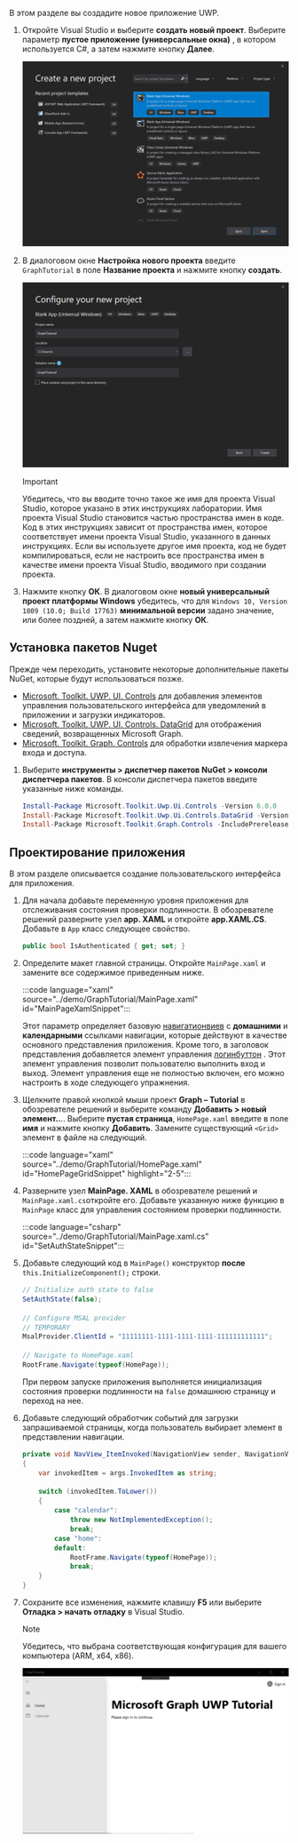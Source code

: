 <!-- markdownlint-disable MD002 MD041 -->

В этом разделе вы создадите новое приложение UWP.

1. Откройте Visual Studio и выберите **создать новый проект**. Выберите параметр **пустое приложение (универсальные окна)** , в котором используется C#, а затем нажмите кнопку **Далее**.

    ![Visual Studio 2019 диалоговое окно создания нового проекта](./images/vs-create-new-project.png)

1. В диалоговом окне **Настройка нового проекта** введите `GraphTutorial` в поле **Название проекта** и нажмите кнопку **создать**.

    ![Visual Studio 2019 Настройка диалогового окна "создать проект"](./images/vs-configure-new-project.png)

    > [!IMPORTANT]
    > Убедитесь, что вы вводите точно такое же имя для проекта Visual Studio, которое указано в этих инструкциях лаборатории. Имя проекта Visual Studio становится частью пространства имен в коде. Код в этих инструкциях зависит от пространства имен, которое соответствует имени проекта Visual Studio, указанного в данных инструкциях. Если вы используете другое имя проекта, код не будет компилироваться, если не настроить все пространства имен в качестве имени проекта Visual Studio, вводимого при создании проекта.

1. Нажмите кнопку **ОК**. В диалоговом окне **новый универсальный проект платформы Windows** убедитесь, что для `Windows 10, Version 1809 (10.0; Build 17763)` **минимальной версии** задано значение, или более поздней, а затем нажмите кнопку **ОК**.

## <a name="install-nuget-packages"></a>Установка пакетов Nuget

Прежде чем переходить, установите некоторые дополнительные пакеты NuGet, которые будут использоваться позже.

- [Microsoft. Toolkit. UWP. UI. Controls](https://www.nuget.org/packages/Microsoft.Toolkit.Uwp.Ui.Controls/) для добавления элементов управления пользовательского интерфейса для уведомлений в приложении и загрузки индикаторов.
- [Microsoft. Toolkit. UWP. UI. Controls. DataGrid](https://www.nuget.org/packages/Microsoft.Toolkit.Uwp.Ui.Controls.DataGrid/) для отображения сведений, возвращенных Microsoft Graph.
- [Microsoft. Toolkit. Graph. Controls](https://www.nuget.org/packages/Microsoft.Toolkit.Graph.Controls) для обработки извлечения маркера входа и доступа.

1. Выберите **инструменты > диспетчер пакетов NuGet > консоли диспетчера пакетов**. В консоли диспетчера пакетов введите указанные ниже команды.

    ```powershell
    Install-Package Microsoft.Toolkit.Uwp.Ui.Controls -Version 6.0.0
    Install-Package Microsoft.Toolkit.Uwp.Ui.Controls.DataGrid -Version 6.0.0
    Install-Package Microsoft.Toolkit.Graph.Controls -IncludePrerelease
    ```

## <a name="design-the-app"></a>Проектирование приложения

В этом разделе описывается создание пользовательского интерфейса для приложения.

1. Для начала добавьте переменную уровня приложения для отслеживания состояния проверки подлинности. В обозревателе решений разверните узел **app. XAML** и откройте **app.XAML.CS**. Добавьте в `App` класс следующее свойство.

    ```csharp
    public bool IsAuthenticated { get; set; }
    ```

1. Определите макет главной страницы. Откройте `MainPage.xaml` и замените все содержимое приведенным ниже.

    :::code language="xaml" source="../demo/GraphTutorial/MainPage.xaml" id="MainPageXamlSnippet":::

    Этот параметр определяет базовую [навигатионвиев](/uwp/api/windows.ui.xaml.controls.navigationview) с **домашними** и **календарными** ссылками навигации, которые действуют в качестве основного представления приложения. Кроме того, в заголовок представления добавляется элемент управления [логинбуттон](https://github.com/windows-toolkit/Graph-Controls) . Этот элемент управления позволит пользователю выполнить вход и выход. Элемент управления еще не полностью включен, его можно настроить в ходе следующего упражнения.

1. Щелкните правой кнопкой мыши проект **Graph – Tutorial** в обозревателе решений и выберите команду **Добавить > новый элемент..**.. Выберите **пустая страница**, `HomePage.xaml` введите в поле **имя** и нажмите кнопку **Добавить**. Замените существующий `<Grid>` элемент в файле на следующий.

    :::code language="xaml" source="../demo/GraphTutorial/HomePage.xaml" id="HomePageGridSnippet" highlight="2-5":::

1. Разверните узел **MainPage. XAML** в обозревателе решений и `MainPage.xaml.cs`откройте его. Добавьте указанную ниже функцию в `MainPage` класс для управления состоянием проверки подлинности.

    :::code language="csharp" source="../demo/GraphTutorial/MainPage.xaml.cs" id="SetAuthStateSnippet":::

1. Добавьте следующий код в `MainPage()` конструктор **после** `this.InitializeComponent();` строки.

    ```csharp
    // Initialize auth state to false
    SetAuthState(false);

    // Configure MSAL provider
    // TEMPORARY
    MsalProvider.ClientId = "11111111-1111-1111-1111-111111111111";

    // Navigate to HomePage.xaml
    RootFrame.Navigate(typeof(HomePage));
    ```

    При первом запуске приложения выполняется инициализация состояния проверки подлинности на `false` домашнюю страницу и переход на нее.

1. Добавьте следующий обработчик событий для загрузки запрашиваемой страницы, когда пользователь выбирает элемент в представлении навигации.

    ```csharp
    private void NavView_ItemInvoked(NavigationView sender, NavigationViewItemInvokedEventArgs args)
    {
        var invokedItem = args.InvokedItem as string;

        switch (invokedItem.ToLower())
        {
            case "calendar":
                throw new NotImplementedException();
                break;
            case "home":
            default:
                RootFrame.Navigate(typeof(HomePage));
                break;
        }
    }
    ```

1. Сохраните все изменения, нажмите клавишу **F5** или выберите **Отладка > начать отладку** в Visual Studio.

    > [!NOTE]
    > Убедитесь, что выбрана соответствующая конфигурация для вашего компьютера (ARM, x64, x86).

    ![Снимок экрана с домашней страницей](./images/create-app-01.png)
